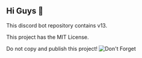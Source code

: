 ## Hi Guys :wave:

This discord bot repository contains v13.

This project has the MIT License.

Do not copy and publish this project!
![Don't Forget](https://media.discordapp.net/attachments/925097176827310183/925097245219631175/unknown.png)